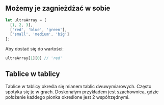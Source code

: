 ## Możemy je zagnieżdżać w sobie
```javascript
let ultraArray = [
  [1, 2, 3],
  ['red', 'blue', 'green'],
  ['small', 'medium', 'big']
];
```

Aby dostać się do wartości:
```javascript
ultraArray[1][0] // 'red'
```

## Tablice w tablicy

Tablice w tablicy określa się mianem tablic dwuwymiarowych. Często spotyka się je w grach.
Doskonałym przykładem jest szachownica, gdzie położenie każdego pionka określone jest 2 współrzędnymi.
